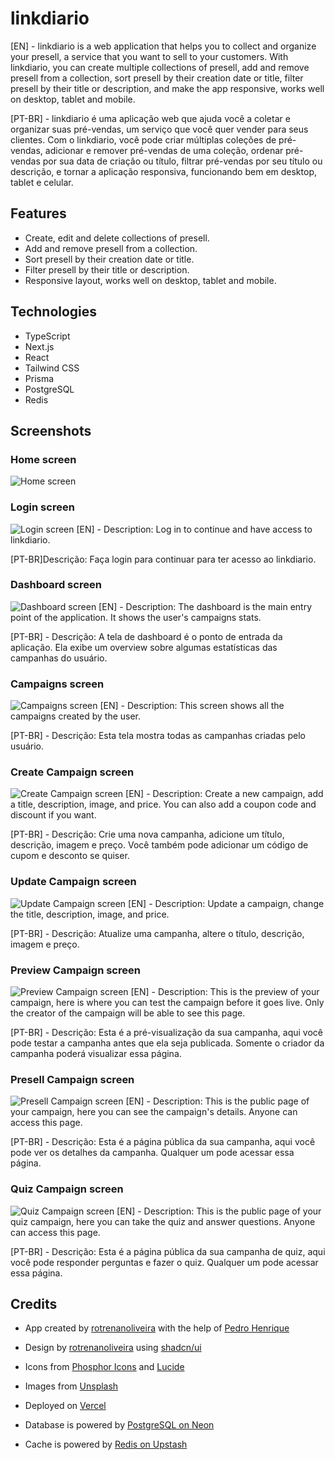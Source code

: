 # linkdiario

[EN] - linkdiario is a web application that helps you to collect and organize your presell, a service that you want to sell to your customers. With linkdiario, you can create multiple collections of presell, add and remove presell from a collection, sort presell by their creation date or title, filter presell by their title or description, and make the app responsive, works well on desktop, tablet and mobile.

[PT-BR] - linkdiario é uma aplicação web que ajuda você a coletar e organizar suas pré-vendas, um serviço que você quer vender para seus clientes. Com o linkdiario, você pode criar múltiplas coleções de pré-vendas, adicionar e remover pré-vendas de uma coleção, ordenar pré-vendas por sua data de criação ou título, filtrar pré-vendas por seu título ou descrição, e tornar a aplicação responsiva, funcionando bem em desktop, tablet e celular.

## Features

* Create, edit and delete collections of presell.
* Add and remove presell from a collection.
* Sort presell by their creation date or title.
* Filter presell by their title or description.
* Responsive layout, works well on desktop, tablet and mobile.

## Technologies

* TypeScript
* Next.js
* React
* Tailwind CSS
* Prisma
* PostgreSQL
* Redis

## Screenshots

### Home screen
![Home screen](.github/screenshots/homepage.jpeg?raw=true)

### Login screen
![Login screen](.github/screenshots/login.jpeg?raw=true)
[EN] - Description: Log in to continue and have access to linkdiario.

[PT-BR]Descrição: Faça login para continuar para ter acesso ao linkdiario.

### Dashboard screen
![Dashboard screen](.github/screenshots/dashboard.jpeg?raw=true)
[EN] - Description: The dashboard is the main entry point of the application. It shows the user's campaigns stats.

[PT-BR] - Descrição: A tela de dashboard é o ponto de entrada da aplicação. Ela exibe um overview sobre algumas estatísticas das campanhas do usuário.

### Campaigns screen
![Campaigns screen](.github/screenshots/campaigns.jpeg?raw=true)
[EN] - Description: This screen shows all the campaigns created by the user.

[PT-BR] - Descrição: Esta tela mostra todas as campanhas criadas pelo usuário.

### Create Campaign screen
![Create Campaign screen](.github/screenshots/create-campaign.jpeg?raw=true)
[EN] - Description: Create a new campaign, add a title, description, image, and price. You can also add a coupon code and discount if you want.

[PT-BR] - Descrição: Crie uma nova campanha, adicione um título, descrição, imagem e preço. Você também pode adicionar um código de cupom e desconto se quiser.

### Update Campaign screen
![Update Campaign screen](.github/screenshots/update-campaign.jpeg?raw=true)
[EN] - Description: Update a campaign, change the title, description, image, and price.

[PT-BR] - Descrição: Atualize uma campanha, altere o título, descrição, imagem e preço.

### Preview Campaign screen
![Preview Campaign screen](.github/screenshots/preview-campaign.jpeg?raw=true)
[EN] - Description: This is the preview of your campaign, here is where you can test the campaign before it goes live. Only the creator of the campaign will be able to see this page.

[PT-BR] - Descrição: Esta é a pré-visualização da sua campanha, aqui você pode testar a campanha antes que ela seja publicada. Somente o criador da campanha poderá visualizar essa página.

### Presell Campaign screen
![Presell Campaign screen](.github/screenshots/presell-campaign.jpeg?raw=true)
[EN] - Description: This is the public page of your campaign, here you can see the campaign's details. Anyone can access this page.

[PT-BR] - Descrição: Esta é a página pública da sua campanha, aqui você pode ver os detalhes da campanha. Qualquer um pode acessar essa página.

### Quiz Campaign screen
![Quiz Campaign screen](.github/screenshots/quiz-campaign.jpeg?raw=true)
[EN] - Description: This is the public page of your quiz campaign, here you can take the quiz and answer questions. Anyone can access this page.

[PT-BR] - Descrição: Esta é a página pública da sua campanha de quiz, aqui você pode responder perguntas e fazer o quiz. Qualquer um pode acessar essa página.

## Credits

* App created by [rotrenanoliveira](https://github.com/rotrenanoliveira) with the help of [Pedro Henrique](https://github.com/P3DR0DEV)

* Design by [rotrenanoliveira](https://rotrenanoliveira.com/) using [shadcn/ui](https://ui.shadcn.com/)
* Icons from [Phosphor Icons](https://phosphoricons.com/) and [Lucide](https://lucide.dev/)
* Images from [Unsplash](https://unsplash.com/)
* Deployed on [Vercel](https://vercel.com/)
* Database is powered by [PostgreSQL on Neon](https://neon.tech/)
* Cache is powered by [Redis on Upstash](https://upstash.com/)

